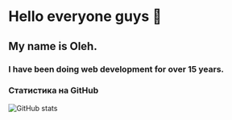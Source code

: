 


# Hello everyone guys 👋
## My name is Oleh. 
### I have been doing web development for over 15 years. 


### Статистика на GitHub
![GitHub stats](https://github-readme-stats.vercel.app/api?username=0936566232&show_icons=true&hide=prs,issues,contribs&theme=transparent)
<!--
**0936566232/0936566232** is a ✨ _special_ ✨ repository because its `README.md` (this file) appears on your GitHub profile.

Here are some ideas to get you started:

- 🔭 I’m currently working on ...
- 🌱 I’m currently learning ...
- 👯 I’m looking to collaborate on ...
- 🤔 I’m looking for help with ...
- 💬 Ask me about ...
- 📫 How to reach me: ...
- 😄 Pronouns: ...
- ⚡ Fun fact: ...
-->
